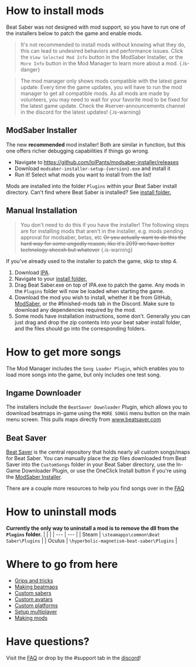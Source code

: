 <!-- TITLE: Beginners Guide -->
<!-- SUBTITLE: Getting Started -->

# How to install mods

Beat Saber was not designed with mod support, so you have to run one of the installers below to patch the game and enable mods.

> It's not recommended to install mods without knowing what they do, this can lead to undesired behaviors and performance issues. Click the `View Selected Mod Info` button in the ModSaber Installer, or the `More Info` button in the Mod Manager to learn more about a mod.
{.is-danger}

> The mod manager only shows mods compatible with the latest game update.
> Every time the game updates, you will have to run the mod manager to get all compatible mods.
> As all mods are made by volunteers, you may need to wait for your favorite mod to be fixed for the latest game update. Check the #server-announcements channel in the discord for the latest updates!
{.is-warning}

## ModSaber Installer
The new **recommended** mod installer! Both are similar in function, but this one offers richer debugging capabilities if things go wrong.
* Navigate to https://github.com/lolPants/modsaber-installer/releases
* Download `modsaber-installer-setup-{version}.exe` and install it
* Run it! Select what mods you want to install from the list!

Mods are installed into the folder `Plugins` within your Beat Saber install directory.
Can't find where Beat Saber is installed? See [install folder.](faq/install-folder)

## Manual Installation
> You don't need to do this if you have the installer! The following steps are for installing mods that aren't in the installer, e.g. mods pending approval for modsaber, betas, etc 
> ~~Or you actually want to do this the hard way for some ungodly reason, like it's 2019 we have better technology sheesh but whatever~~
{.is-warning}

If you've already used to the installer to patch the game, skip to step 4.
1. Download [IPA](https://www.modsaber.org/mod/illusion-plugin-architecture).
2. Navigate to your [install folder.](faq/install-folder)
3. Drag Beat Saber.exe on top of IPA.exe to patch the game. Any mods in the `Plugins` folder will now be loaded when starting the game.
4. Download the mod you wish to install, whether it be from GitHub, [ModSaber](https://www.modsaber.org/), or the #finished-mods tab in the Discord. Make sure to download any dependencies required by the mod.
5. Some mods have installation instructions, some don't. Generally you can just drag and drop the zip contents into your beat saber install folder, and the files should go into the corresponding folders. 
# How to get more songs
The Mod Manager includes the `Song Loader Plugin`, which enables you to load more songs into the game, but only includes one test song.

## Ingame Downloader
The installers include the `BeatSaver Downloader` Plugin, which allows you to download beatmaps in-game using the `MORE SONGS` menu button on the main menu screen. This pulls maps directly from www.beatsaver.com

## Beat Saver
[Beat Saver](https://www.beatsaver.com) is the central repository that holds nearly all custom songs/maps for Beat Saber.
You can manually place the zip files downloaded from Beat Saver into the `CustomSongs` folder in your Beat Saber directory, use the In-Game Downloader Plugin, or use the OneClick Install button if you're using the [ModSaber Installer](https://www.modsaber.org/).

There are a couple more resources to help you find songs over in the [FAQ](faq#more-songs)

# How to uninstall mods
**Currently the only way to uninstall a mod is to remove the dll from the `Plugins` folder.**
|  |  |
| --- | --- |
| Steam | `\steamapps\common\Beat Saber\Plugins` |
| Oculus | `\hyperbolic-magnetism-beat-saber\Plugins` | 

# Where to go from here
* [Grips and tricks](grips-and-tricks)
* [Making beatmaps](mapping)
* [Custom sabers](models/custom-sabers)
* [Custom avatars](models/custom-avatars)
* [Custom platforms](models/custom-platforms)
* [Setup multiplayer](https://bs.assistant.moe/Multiplayer/)
* [Making mods](modding)

# Have questions?
Visit the [FAQ](faq) or drop by the #support tab in the [discord](https://discord.gg/beatsabermods)!